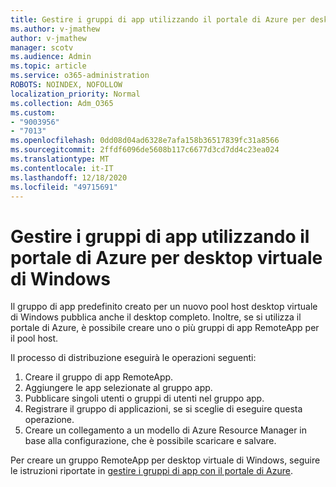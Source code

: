 ```yaml
---
title: Gestire i gruppi di app utilizzando il portale di Azure per desktop virtuale di Windows
ms.author: v-jmathew
author: v-jmathew
manager: scotv
ms.audience: Admin
ms.topic: article
ms.service: o365-administration
ROBOTS: NOINDEX, NOFOLLOW
localization_priority: Normal
ms.collection: Adm_O365
ms.custom:
- "9003956"
- "7013"
ms.openlocfilehash: 0dd08d04ad6328e7afa158b36517839fc31a8566
ms.sourcegitcommit: 2ffdf6096de5608b117c6677d3cd7dd4c23ea024
ms.translationtype: MT
ms.contentlocale: it-IT
ms.lasthandoff: 12/18/2020
ms.locfileid: "49715691"
---
```

# <a name="manage-app-groups-by-using-the-azure-portal-for-windows-virtual-desktop"></a>Gestire i gruppi di app utilizzando il portale di Azure per desktop virtuale di Windows

Il gruppo di app predefinito creato per un nuovo pool host desktop virtuale di Windows pubblica anche il desktop completo. Inoltre, se si utilizza il portale di Azure, è possibile creare uno o più gruppi di app RemoteApp per il pool host.

Il processo di distribuzione eseguirà le operazioni seguenti:

1. Creare il gruppo di app RemoteApp.
2. Aggiungere le app selezionate al gruppo app.
3. Pubblicare singoli utenti o gruppi di utenti nel gruppo app.
4. Registrare il gruppo di applicazioni, se si sceglie di eseguire questa operazione.
5. Creare un collegamento a un modello di Azure Resource Manager in base alla configurazione, che è possibile scaricare e salvare.

Per creare un gruppo RemoteApp per desktop virtuale di Windows, seguire le istruzioni riportate in [gestire i gruppi di app con il portale di Azure](https://go.microsoft.com/fwlink/?linkid=2129550).
